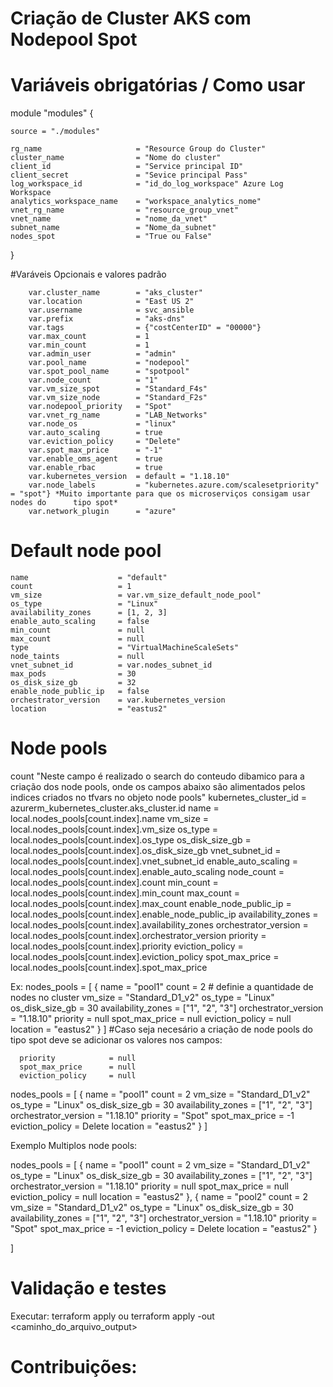 # Criação de Cluster AKS com Nodepool Spot


# Variáveis obrigatórias / Como usar
module "modules" {

    source = "./modules"

    rg_name                     = "Resource Group do Cluster"
    cluster_name                = "Nome do cluster"
    client_id                   = "Service principal ID"
    client_secret               = "Sevice principal Pass"
    log_workspace_id            = "id_do_log_workspace" Azure Log Workspace
    analytics_workspace_name    = "workspace_analytics_nome"
    vnet_rg_name                = "resource_group_vnet"
    vnet_name                   = "nome_da_vnet"
    subnet_name                 = "Nome_da_subnet"
    nodes_spot                  = "True ou False"
}

#Varáveis Opcionais e valores padrão

        var.cluster_name        = "aks_cluster" 
        var.location            = "East US 2" 
        var.username            = svc_ansible
        var.prefix              = "aks-dns"
        var.tags                = {"costCenterID" = "00000"}
        var.max_count           = 1
        var.min_count           = 1
        var.admin_user          = "admin"
        var.pool_name           = "nodepool"
        var.spot_pool_name      = "spotpool"
        var.node_count          = "1"
        var.vm_size_spot        = "Standard_F4s"
        var.vm_size_node        = "Standard_F2s"
        var.nodepool_priority   = "Spot"
        var.vnet_rg_name        = "LAB_Networks"
        var.node_os             = "linux"
        var.auto_scaling        = true
        var.eviction_policy     = "Delete"
        var.spot_max_price      = "-1"
        var.enable_oms_agent    = true
        var.enable_rbac         = true
        var.kubernetes_version  = default = "1.18.10"
        var.node_labels         = "kubernetes.azure.com/scalesetpriority" = "spot"} *Muito importante para que os microserviços consigam usar nodes do      tipo spot* 
        var.network_plugin      = "azure"

# Default node  pool
    name                    = "default"
    count                   = 1
    vm_size                 = var.vm_size_default_node_pool"
    os_type                 = "Linux"
    availability_zones      = [1, 2, 3]
    enable_auto_scaling     = false
    min_count               = null
    max_count               = null
    type                    = "VirtualMachineScaleSets"
    node_taints             = null
    vnet_subnet_id          = var.nodes_subnet_id
    max_pods                = 30
    os_disk_size_gb         = 32
    enable_node_public_ip   = false
    orchestrator_version    = var.kubernetes_version
    location                = "eastus2"

# Node pools

  count                 "Neste campo é realizado o search do conteudo dibamico para a criação dos node pools, onde os campos abaixo são alimentados pelos indices criados no tfvars no objeto node pools"
  kubernetes_cluster_id = azurerm_kubernetes_cluster.aks_cluster.id
  name                  = local.nodes_pools[count.index].name
  vm_size               = local.nodes_pools[count.index].vm_size
  os_type               = local.nodes_pools[count.index].os_type
  os_disk_size_gb       = local.nodes_pools[count.index].os_disk_size_gb
  vnet_subnet_id        = local.nodes_pools[count.index].vnet_subnet_id
  enable_auto_scaling   = local.nodes_pools[count.index].enable_auto_scaling
  node_count            = local.nodes_pools[count.index].count
  min_count             = local.nodes_pools[count.index].min_count
  max_count             = local.nodes_pools[count.index].max_count
  enable_node_public_ip = local.nodes_pools[count.index].enable_node_public_ip
  availability_zones    = local.nodes_pools[count.index].availability_zones
  orchestrator_version  = local.nodes_pools[count.index].orchestrator_version
  priority              = local.nodes_pools[count.index].priority
  eviction_policy       = local.nodes_pools[count.index].eviction_policy
  spot_max_price        = local.nodes_pools[count.index].spot_max_price
  
Ex:
nodes_pools = [
    {
     name                = "pool1"
      count               = 2 # definie a quantidade de nodes no cluster
      vm_size             = "Standard_D1_v2"
      os_type             = "Linux"
      os_disk_size_gb     = 30
      availability_zones  = ["1", "2", "3"]
      orchestrator_version = "1.18.10"
      priority            = null
      spot_max_price      = null
      eviction_policy     = null
      location            = "eastus2"
    }
  ]
#Caso seja necesário a criação de node pools do tipo spot deve se adicionar os valores nos campos:

      priority            = null
      spot_max_price      = null
      eviction_policy     = null


nodes_pools = [
    {
     name                = "pool1"
      count               = 2
      vm_size             = "Standard_D1_v2"
      os_type             = "Linux"
      os_disk_size_gb     = 30
      availability_zones  = ["1", "2", "3"]
      orchestrator_version = "1.18.10"
      priority            = "Spot"
      spot_max_price      = -1
      eviction_policy     = Delete
      location            = "eastus2"
    }
  ]

  Exemplo Multiplos node pools:

nodes_pools = [
    {
     name                = "pool1"
      count               = 2
      vm_size             = "Standard_D1_v2"
      os_type             = "Linux"
      os_disk_size_gb     = 30
      availability_zones  = ["1", "2", "3"]
      orchestrator_version = "1.18.10"
      priority            = null
      spot_max_price      = null
      eviction_policy     = null
      location            = "eastus2"
    },
    {
     name                = "pool2"
      count               = 2
      vm_size             = "Standard_D1_v2"
      os_type             = "Linux"
      os_disk_size_gb     = 30
      availability_zones  = ["1", "2", "3"]
      orchestrator_version = "1.18.10"
      priority            = "Spot"
      spot_max_price      = -1
      eviction_policy     = Delete
      location            = "eastus2"
    }

  ]

#

# Validação e testes
Executar: terraform apply ou terraform apply -out <caminho_do_arquivo_output>

# Contribuições:



